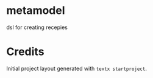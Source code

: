 # metamodel

dsl for creating recepies


# Credits

Initial project layout generated with `textx startproject`.